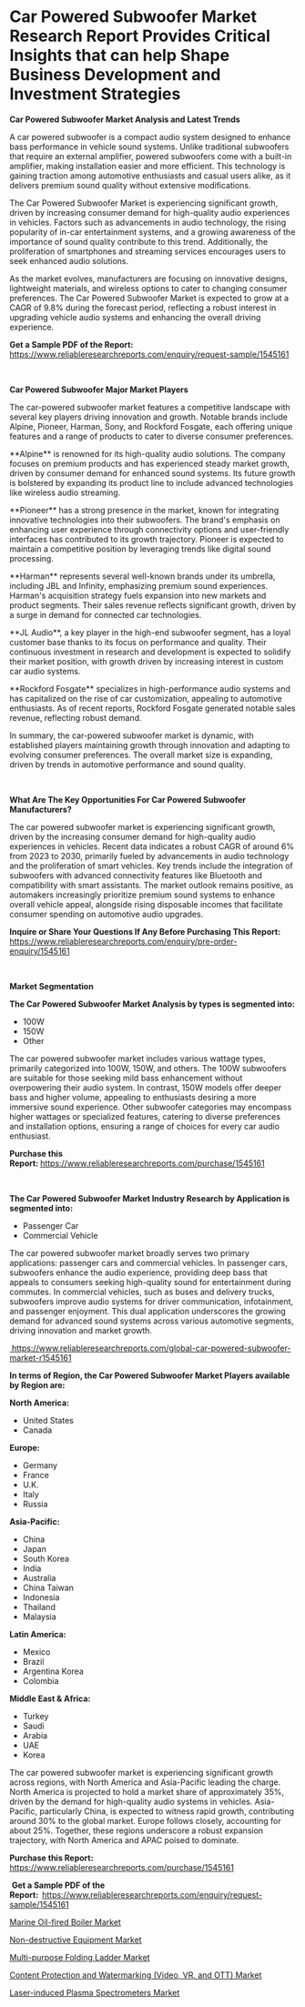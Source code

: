 <p><h1>Car Powered Subwoofer Market Research Report Provides Critical Insights that can help Shape Business Development and Investment Strategies</h1></p><p><strong>Car Powered Subwoofer Market Analysis and Latest Trends</strong></p>
<p><p>A car powered subwoofer is a compact audio system designed to enhance bass performance in vehicle sound systems. Unlike traditional subwoofers that require an external amplifier, powered subwoofers come with a built-in amplifier, making installation easier and more efficient. This technology is gaining traction among automotive enthusiasts and casual users alike, as it delivers premium sound quality without extensive modifications.</p><p>The Car Powered Subwoofer Market is experiencing significant growth, driven by increasing consumer demand for high-quality audio experiences in vehicles. Factors such as advancements in audio technology, the rising popularity of in-car entertainment systems, and a growing awareness of the importance of sound quality contribute to this trend. Additionally, the proliferation of smartphones and streaming services encourages users to seek enhanced audio solutions.</p><p>As the market evolves, manufacturers are focusing on innovative designs, lightweight materials, and wireless options to cater to changing consumer preferences. The Car Powered Subwoofer Market is expected to grow at a CAGR of 9.8% during the forecast period, reflecting a robust interest in upgrading vehicle audio systems and enhancing the overall driving experience.</p></p>
<p><strong>Get a Sample PDF of the Report:&nbsp;</strong> <a href="https://www.reliableresearchreports.com/enquiry/request-sample/1545161?utm_campaign=3545&utm_medium=2&utm_source=Github&utm_content=ia&utm_term=30032025&utm_id=car-powered-subwoofer">https://www.reliableresearchreports.com/enquiry/request-sample/1545161</a></p>
<p>&nbsp;</p>
<p><strong>Car Powered Subwoofer Major Market Players</strong></p>
<p><p>The car-powered subwoofer market features a competitive landscape with several key players driving innovation and growth. Notable brands include Alpine, Pioneer, Harman, Sony, and Rockford Fosgate, each offering unique features and a range of products to cater to diverse consumer preferences.</p><p>**Alpine** is renowned for its high-quality audio solutions. The company focuses on premium products and has experienced steady market growth, driven by consumer demand for enhanced sound systems. Its future growth is bolstered by expanding its product line to include advanced technologies like wireless audio streaming.</p><p>**Pioneer** has a strong presence in the market, known for integrating innovative technologies into their subwoofers. The brand's emphasis on enhancing user experience through connectivity options and user-friendly interfaces has contributed to its growth trajectory. Pioneer is expected to maintain a competitive position by leveraging trends like digital sound processing.</p><p>**Harman** represents several well-known brands under its umbrella, including JBL and Infinity, emphasizing premium sound experiences. Harman's acquisition strategy fuels expansion into new markets and product segments. Their sales revenue reflects significant growth, driven by a surge in demand for connected car technologies.</p><p>**JL Audio**, a key player in the high-end subwoofer segment, has a loyal customer base thanks to its focus on performance and quality. Their continuous investment in research and development is expected to solidify their market position, with growth driven by increasing interest in custom car audio systems.</p><p>**Rockford Fosgate** specializes in high-performance audio systems and has capitalized on the rise of car customization, appealing to automotive enthusiasts. As of recent reports, Rockford Fosgate generated notable sales revenue, reflecting robust demand.</p><p>In summary, the car-powered subwoofer market is dynamic, with established players maintaining growth through innovation and adapting to evolving consumer preferences. The overall market size is expanding, driven by trends in automotive performance and sound quality.</p></p>
<p>&nbsp;</p>
<p><strong>What Are The Key Opportunities For Car Powered Subwoofer Manufacturers?</strong></p>
<p><p>The car powered subwoofer market is experiencing significant growth, driven by the increasing consumer demand for high-quality audio experiences in vehicles. Recent data indicates a robust CAGR of around 6% from 2023 to 2030, primarily fueled by advancements in audio technology and the proliferation of smart vehicles. Key trends include the integration of subwoofers with advanced connectivity features like Bluetooth and compatibility with smart assistants. The market outlook remains positive, as automakers increasingly prioritize premium sound systems to enhance overall vehicle appeal, alongside rising disposable incomes that facilitate consumer spending on automotive audio upgrades.</p></p>
<p><strong>Inquire or Share Your Questions If Any Before Purchasing This Report:</strong> <a href="https://www.reliableresearchreports.com/enquiry/pre-order-enquiry/1545161?utm_campaign=3545&utm_medium=2&utm_source=Github&utm_content=ia&utm_term=30032025&utm_id=car-powered-subwoofer">https://www.reliableresearchreports.com/enquiry/pre-order-enquiry/1545161</a></p>
<p>&nbsp;</p>
<p><strong>Market Segmentation</strong></p>
<p><strong>The Car Powered Subwoofer Market Analysis by types is segmented into:</strong></p>
<p><ul><li>100W</li><li>150W</li><li>Other</li></ul></p>
<p><p>The car powered subwoofer market includes various wattage types, primarily categorized into 100W, 150W, and others. The 100W subwoofers are suitable for those seeking mild bass enhancement without overpowering their audio system. In contrast, 150W models offer deeper bass and higher volume, appealing to enthusiasts desiring a more immersive sound experience. Other subwoofer categories may encompass higher wattages or specialized features, catering to diverse preferences and installation options, ensuring a range of choices for every car audio enthusiast.</p></p>
<p><strong>Purchase this Report:&nbsp;</strong><a href="https://www.reliableresearchreports.com/purchase/1545161?utm_campaign=3545&utm_medium=2&utm_source=Github&utm_content=ia&utm_term=30032025&utm_id=car-powered-subwoofer">https://www.reliableresearchreports.com/purchase/1545161</a></p>
<p>&nbsp;</p>
<p><strong>The Car Powered Subwoofer Market Industry Research by Application is segmented into:</strong></p>
<p><ul><li>Passenger Car</li><li>Commercial Vehicle</li></ul></p>
<p><p>The car powered subwoofer market broadly serves two primary applications: passenger cars and commercial vehicles. In passenger cars, subwoofers enhance the audio experience, providing deep bass that appeals to consumers seeking high-quality sound for entertainment during commutes. In commercial vehicles, such as buses and delivery trucks, subwoofers improve audio systems for driver communication, infotainment, and passenger enjoyment. This dual application underscores the growing demand for advanced sound systems across various automotive segments, driving innovation and market growth.</p></p>
<p><a href="https://www.reliableresearchreports.com/global-car-powered-subwoofer-market-r1545161?utm_campaign=3545&utm_medium=2&utm_source=Github&utm_content=ia&utm_term=30032025&utm_id=car-powered-subwoofer">&nbsp;https://www.reliableresearchreports.com/global-car-powered-subwoofer-market-r1545161</a></p>
<p><strong>In terms of Region, the Car Powered Subwoofer Market Players available by Region are:</strong></p>
<p>
    <p> <strong> North America: </strong>
        <ul>
            <li>United States</li>
            <li>Canada</li>
        </ul>
        </p> 
    <p> <strong> Europe: </strong>
        <ul>
            <li>Germany</li>
            <li>France</li>
            <li>U.K.</li>
            <li>Italy</li>
            <li>Russia</li>
        </ul>
        </p> 
    <p> <strong> Asia-Pacific: </strong>
        <ul>
            <li>China</li>
            <li>Japan</li>
            <li>South Korea</li>
            <li>India</li>
            <li>Australia</li>
            <li>China Taiwan</li>
            <li>Indonesia</li>
            <li>Thailand</li>
            <li>Malaysia</li>
        </ul>
        </p> 
    <p> <strong> Latin America: </strong>
        <ul>
            <li>Mexico</li>
            <li>Brazil</li>
            <li>Argentina Korea</li>
            <li>Colombia</li>
        </ul>
        </p> 
    <p> <strong> Middle East & Africa: </strong>
        <ul>
            <li>Turkey</li>
            <li>Saudi</li>
            <li>Arabia</li>
            <li>UAE</li>
            <li>Korea</li>
        </ul>
    </p>
    </p>
<p><p>The car powered subwoofer market is experiencing significant growth across regions, with North America and Asia-Pacific leading the charge. North America is projected to hold a market share of approximately 35%, driven by the demand for high-quality audio systems in vehicles. Asia-Pacific, particularly China, is expected to witness rapid growth, contributing around 30% to the global market. Europe follows closely, accounting for about 25%. Together, these regions underscore a robust expansion trajectory, with North America and APAC poised to dominate.</p></p>
<p><strong>Purchase this Report: </strong><a href="https://www.reliableresearchreports.com/purchase/1545161?utm_campaign=3545&utm_medium=2&utm_source=Github&utm_content=ia&utm_term=30032025&utm_id=car-powered-subwoofer">https://www.reliableresearchreports.com/purchase/1545161</a></p>
<p>&nbsp;<strong>Get a Sample PDF of the Report:&nbsp;&nbsp;</strong><a href="https://www.reliableresearchreports.com/enquiry/request-sample/1545161?utm_campaign=3545&utm_medium=2&utm_source=Github&utm_content=ia&utm_term=30032025&utm_id=car-powered-subwoofer">https://www.reliableresearchreports.com/enquiry/request-sample/1545161</a></p>
<p><strong></strong></p>
<p><p><a href="https://www.linkedin.com/pulse/strategic-insights-global-marine-oil-fired-boiler-market-me9bc?utm_campaign=3545&utm_medium=2&utm_source=Github&utm_content=ia&utm_term=30032025&utm_id=car-powered-subwoofer">Marine Oil-fired Boiler Market</a></p><p><a href="https://www.linkedin.com/pulse/non-destructive-equipment-market-sizeshare-recent-development-mwr7f?utm_campaign=3545&utm_medium=2&utm_source=Github&utm_content=ia&utm_term=30032025&utm_id=car-powered-subwoofer">Non-destructive Equipment Market</a></p><p><a href="https://www.linkedin.com/pulse/multi-purpose-folding-ladder-market-size-share-analysis-growth-4av6c?utm_campaign=3545&utm_medium=2&utm_source=Github&utm_content=ia&utm_term=30032025&utm_id=car-powered-subwoofer">Multi-purpose Folding Ladder Market</a></p><p><a href="https://www.linkedin.com/pulse/swot-analysis-content-protection-watermarking-video-vr-ott-uvm8c?utm_campaign=3545&utm_medium=2&utm_source=Github&utm_content=ia&utm_term=30032025&utm_id=car-powered-subwoofer">Content Protection and Watermarking (Video, VR, and OTT) Market</a></p><p><a href="https://www.linkedin.com/pulse/factors-driving-growth-laser-induced-plasma-spectrometers-5njhc?utm_campaign=3545&utm_medium=2&utm_source=Github&utm_content=ia&utm_term=30032025&utm_id=car-powered-subwoofer">Laser-induced Plasma Spectrometers Market</a></p></p>